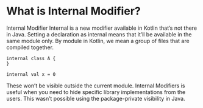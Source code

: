 # What is Internal Modifier?
Internal Modifier
Internal is a new modifier available in Kotlin that’s not there in Java. Setting a declaration as internal means that it’ll be available in the same module only. By module in Kotlin, we mean a group of files that are compiled together.

```
internal class A {
}

internal val x = 0
```
These won’t be visible outside the current module. Internal Modifiers is useful when you need to hide specific library implementations from the users. This wasn’t possible using the package-private visibility in Java.